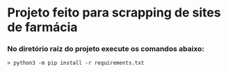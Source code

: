 # Projeto feito para scrapping de sites de farmácia

### No diretório raiz do projeto execute os comandos abaixo:

    > python3 -m pip install -r requirements.txt
